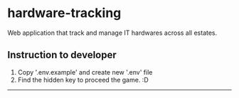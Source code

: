 # hardware-tracking
 Web application that track and manage IT hardwares across all estates.





## Instruction to developer
1. Copy '.env.example' and create new '.env' file
2. Find the hidden key to proceed the game. :D
__________________________________________________